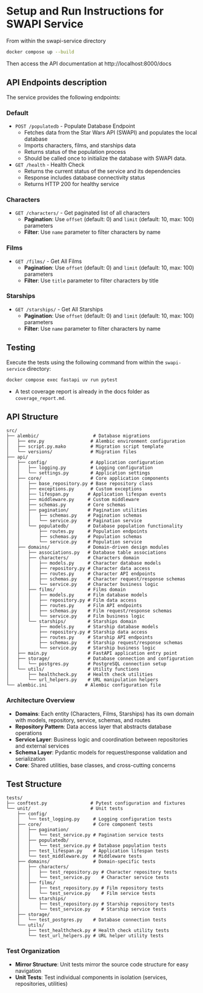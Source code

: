 
# Setup and Run Instructions for SWAPI Service
From within the swapi-service directory
```bash
docker compose up --build
```

Then access the API documentation at http://localhost:8000/docs

## API Endpoints description

The service provides the following endpoints:

### Default
- `POST /populatedb` - Populate Database Endpoint
  - Fetches data from the Star Wars API (SWAPI) and populates the local database
  - Imports characters, films, and starships data
  - Returns status of the population process
  - Should be called once to initialize the database with SWAPI data.
- `GET /health` - Health Check
  - Returns the current status of the service and its dependencies
  - Response includes database connectivity status
  - Returns HTTP 200 for healthy service

### Characters
- `GET /characters/` - Get paginated list of all characters
  - **Pagination**: Use `offset` (default: 0) and `limit` (default: 10, max: 100) parameters
  - **Filter**: Use `name` parameter to filter characters by name

### Films
- `GET /films/` - Get All Films
  - **Pagination**: Use `offset` (default: 0) and `limit` (default: 10, max: 100) parameters
  - **Filter**: Use `title` parameter to filter characters by title

### Starships
- `GET /starships/` - Get All Starships
  - **Pagination**: Use `offset` (default: 0) and `limit` (default: 10, max: 100) parameters
  - **Filter**: Use `name` parameter to filter characters by name


## Testing
Execute the tests using the following command from within the `swapi-service` directory:

```bash
docker compose exec fastapi uv run pytest
```

- A test coverage report is already in the docs folder as `coverage_report.md`.

## API Structure

```
src/
├── alembic/                    # Database migrations
│   ├── env.py                 # Alembic environment configuration
│   ├── script.py.mako         # Migration script template
│   └── versions/              # Migration files
├── api/
│   ├── config/                # Application configuration
│   │   ├── logging.py         # Logging configuration
│   │   └── settings.py        # Application settings
│   ├── core/                  # Core application components
│   │   ├── base_repository.py # Base repository class
│   │   ├── exceptions.py      # Custom exceptions
│   │   ├── lifespan.py       # Application lifespan events
│   │   ├── middleware.py     # Custom middleware
│   │   ├── schemas.py        # Core schemas
│   │   ├── pagination/       # Pagination utilities
│   │   │   ├── schemas.py    # Pagination schemas
│   │   │   └── service.py    # Pagination service
│   │   └── populatedb/       # Database population functionality
│   │       ├── routes.py     # Population endpoints
│   │       ├── schemas.py    # Population schemas
│   │       └── service.py    # Population service
│   ├── domains/              # Domain-driven design modules
│   │   ├── associations.py   # Database table associations
│   │   ├── characters/       # Characters domain
│   │   │   ├── models.py     # Character database models
│   │   │   ├── repository.py # Character data access
│   │   │   ├── routes.py     # Character API endpoints
│   │   │   ├── schemas.py    # Character request/response schemas
│   │   │   └── service.py    # Character business logic
│   │   ├── films/            # Films domain
│   │   │   ├── models.py     # Film database models
│   │   │   ├── repository.py # Film data access
│   │   │   ├── routes.py     # Film API endpoints
│   │   │   ├── schemas.py    # Film request/response schemas
│   │   │   └── service.py    # Film business logic
│   │   └── starships/        # Starships domain
│   │       ├── models.py     # Starship database models
│   │       ├── repository.py # Starship data access
│   │       ├── routes.py     # Starship API endpoints
│   │       ├── schemas.py    # Starship request/response schemas
│   │       └── service.py    # Starship business logic
│   ├── main.py               # FastAPI application entry point
│   ├── storage/              # Database connection and configuration
│   │   └── postgres.py       # PostgreSQL connection setup
│   └── utils/                # Utility functions
│       ├── healthcheck.py    # Health check utilities
│       └── url_helpers.py    # URL manipulation helpers
└── alembic.ini              # Alembic configuration file
```

### Architecture Overview

- **Domains**: Each entity (Characters, Films, Starships) has its own domain with models, repository, service, schemas, and routes
- **Repository Pattern**: Data access layer that abstracts database operations
- **Service Layer**: Business logic and coordination between repositories and external services
- **Schema Layer**: Pydantic models for request/response validation and serialization
- **Core**: Shared utilities, base classes, and cross-cutting concerns

## Test Structure

```
tests/
├── conftest.py                # Pytest configuration and fixtures
└── unit/                      # Unit tests
    ├── config/
    │   └── test_logging.py     # Logging configuration tests
    ├── core/                   # Core component tests
    │   ├── pagination/
    │   │   └── test_service.py # Pagination service tests
    │   ├── populatedb/
    │   │   └── test_service.py # Database population tests
    │   ├── test_lifespan.py    # Application lifespan tests
    │   └── test_middleware.py  # Middleware tests
    ├── domains/                # Domain-specific tests
    │   ├── characters/
    │   │   ├── test_repository.py # Character repository tests
    │   │   └── test_service.py    # Character service tests
    │   ├── films/
    │   │   ├── test_repository.py # Film repository tests
    │   │   └── test_service.py    # Film service tests
    │   └── starships/
    │       ├── test_repository.py # Starship repository tests
    │       └── test_service.py    # Starship service tests
    ├── storage/
    │   └── test_postgres.py    # Database connection tests
    └── utils/
        ├── test_healthcheck.py # Health check utility tests
        └── test_url_helpers.py # URL helper utility tests
```

### Test Organization

- **Mirror Structure**: Unit tests mirror the source code structure for easy navigation
- **Unit Tests**: Test individual components in isolation (services, repositories, utilities)
